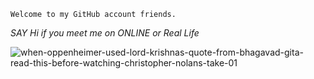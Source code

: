     Welcome to my GitHub account friends.
*SAY Hi if you meet me on ONLINE or Real Life*

![when-oppenheimer-used-lord-krishnas-quote-from-bhagavad-gita-read-this-before-watching-christopher-nolans-take-01](https://github.com/NoelGIJR/NoelGIJR/assets/115152799/c6379876-264b-4d01-9fc3-317191db7972)
